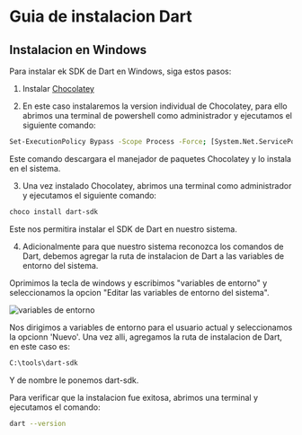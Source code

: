 # Guia de instalacion Dart

## Instalacion en Windows

Para instalar ek SDK de Dart en Windows, siga estos pasos:

1. Instalar [Chocolatey](https://chocolatey.org/install)

2. En este caso instalaremos la version individual de Chocolatey, para ello abrimos una terminal de powershell como administrador y ejecutamos el siguiente comando:

```bash
Set-ExecutionPolicy Bypass -Scope Process -Force; [System.Net.ServicePointManager]::SecurityProtocol = [System.Net.ServicePointManager]::SecurityProtocol -bor 3072; iex ((New-Object System.Net.WebClient).DownloadString('https://community.chocolatey.org/install.ps1'))
```
Este comando descargara el manejador de paquetes Chocolatey y lo instala en el sistema.

3. Una vez instalado Chocolatey, abrimos una terminal como administrador y ejecutamos el siguiente comando:

```bash
choco install dart-sdk
```

Este nos permitira instalar el SDK de Dart en nuestro sistema.

4. Adicionalmente para que nuestro sistema reconozca los comandos de Dart, debemos agregar la ruta de instalacion de Dart a las variables de entorno del sistema.

Oprimimos la tecla de windows y escribimos "variables de entorno" y seleccionamos la opcion "Editar las variables de entorno del sistema".

![variables de entorno]('![image](https://github.com/pukinidev/Flutter/assets/98991254/6332ddbc-162e-45e5-a964-89df4cdba333)')

Nos dirigimos a variables de entorno para el usuario actual y seleccionamos la opcionn 'Nuevo'.
Una vez alli, agregamos la ruta de instalacion de Dart, en este caso es:

```bash
C:\tools\dart-sdk
```
Y de nombre le ponemos dart-sdk.

Para verificar que la instalacion fue exitosa, abrimos una terminal y ejecutamos el comando:

```bash
dart --version
```




